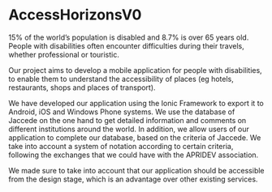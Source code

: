 # AccessHorizonsV0

15% of the world’s population is disabled and 8.7% is over 65 years old. People with disabilities often encounter difficulties during their travels, whether professional or touristic.

Our project aims to develop a mobile application for people with disabilities, to enable them to understand the accessibility of places (eg hotels, restaurants, shops and places of transport).

We have developed our application using the Ionic Framework to export it to Android, iOS and Windows Phone systems. We use the database of Jaccede on the one hand to get detailed information and comments on different institutions around the world. In addition, we allow users of our application to complete our database, based on the criteria of Jaccede. We take into account a system of notation according to certain criteria, following the exchanges that we could have with the APRIDEV association.

We made sure to take into account that our application should be accessible from the design stage, which is an advantage over other existing services.